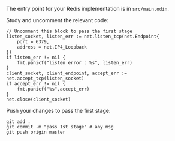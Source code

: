 The entry point for your Redis implementation is in `src/main.odin`.

Study and uncomment the relevant code: 

```odin
// Uncomment this block to pass the first stage
listen_socket, listen_err := net.listen_tcp(net.Endpoint{
    port = 6379,
    address = net.IP4_Loopback
})
if listen_err != nil {
    fmt.panicf("listen error : %s", listen_err)
}
client_socket, client_endpoint, accept_err := net.accept_tcp(listen_socket)
if accept_err != nil {
    fmt.panicf("%s",accept_err)
}
net.close(client_socket)
```

Push your changes to pass the first stage:

```
git add .
git commit -m "pass 1st stage" # any msg
git push origin master
```
